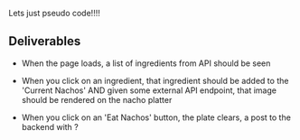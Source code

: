 Lets just pseudo code!!!!

## Deliverables

* When the page loads, a list of ingredients from API should be seen

* When you click on an ingredient, that ingredient should be added to the 'Current Nachos' AND given some external API endpoint, that image should be rendered on the nacho platter

* When you click on an 'Eat Nachos' button, the plate clears, a post to the backend with ?

